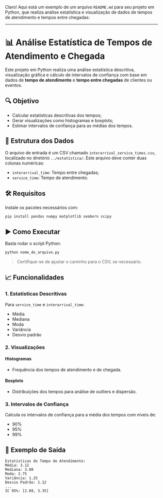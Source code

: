 Claro! Aqui está um exemplo de um arquivo `README.md` para seu projeto em Python, que realiza análise estatística e visualização de dados de tempos de atendimento e tempos entre chegadas:

---

# 📊 Análise Estatística de Tempos de Atendimento e Chegada

Este projeto em Python realiza uma análise estatística descritiva, visualização gráfica e cálculo de intervalos de confiança com base em dados de **tempo de atendimento** e **tempo entre chegadas** de clientes ou eventos.

## 🔍 Objetivo

* Calcular estatísticas descritivas dos tempos;
* Gerar visualizações como histogramas e boxplots;
* Estimar intervalos de confiança para as médias dos tempos.

## 📁 Estrutura dos Dados

O arquivo de entrada é um CSV chamado `interarrival_service_times.csv`, localizado no diretório `../estatística/`. Este arquivo deve conter duas colunas numéricas:

* `interarrival_time`: Tempo entre chegadas;
* `service_time`: Tempo de atendimento.

## 🛠️ Requisitos

Instale os pacotes necessários com:

```bash
pip install pandas numpy matplotlib seaborn scipy
```

## ▶️ Como Executar

Basta rodar o script Python:

```bash
python nome_do_arquivo.py
```

> Certifique-se de ajustar o caminho para o CSV, se necessário.

## 📈 Funcionalidades

### 1. Estatísticas Descritivas

Para `service_time` e `interarrival_time`:

* Média
* Mediana
* Moda
* Variância
* Desvio padrão

### 2. Visualizações

#### Histogramas

* Frequência dos tempos de atendimento e de chegada.

#### Boxplots

* Distribuições dos tempos para análise de outliers e dispersão.

### 3. Intervalos de Confiança

Calcula os intervalos de confiança para a média dos tempos com níveis de:

* 90%
* 95%
* 99%

## 📌 Exemplo de Saída

```
Estatísticas do Tempo de Atendimento:
Média: 3.12
Mediana: 3.00
Moda: 2.75
Variância: 1.25
Desvio Padrão: 1.12
...
IC 95%: [2.89, 3.35]
```

